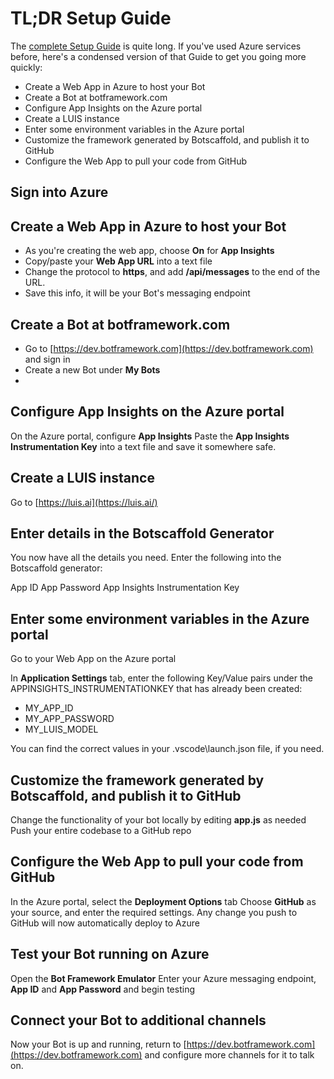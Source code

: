 # TL;DR Setup Guide #

The [complete Setup Guide](SetupGuide.md) is quite long. If you've used Azure services before, here's a condensed version of that Guide to get you going more quickly: 

- Create a Web App in Azure to host your Bot
- Create a Bot at botframework.com
- Configure App Insights on the Azure portal
- Create a LUIS instance
- Enter some environment variables in the Azure portal
- Customize the framework generated by Botscaffold, and publish it to GitHub
- Configure the Web App to pull your code from GitHub

## Sign into Azure ##

## Create a Web App in Azure to host your Bot ##
- As you're creating the web app, choose **On** for **App Insights**
- Copy/paste your **Web App URL** into a text file
- Change the protocol to **https**, and add **/api/messages** to the end of the URL.
- Save this info, it will be your Bot's messaging endpoint

## Create a Bot at botframework.com ##
- Go to [https://dev.botframework.com](https://dev.botframework.com) and sign in
- Create a new Bot under **My Bots**
- 

## Configure App Insights on the Azure portal ##
On the Azure portal, configure **App Insights**
Paste the **App Insights Instrumentation Key** into a text file and save it somewhere safe. 

## Create a LUIS instance ##
Go to [https://luis.ai](https://luis.ai/)

## Enter details in the Botscaffold Generator ##
You now have all the details you need. Enter the following into the Botscaffold generator:

App ID
App Password
App Insights Instrumentation Key 

## Enter some environment variables in the Azure portal ##
Go to your Web App on the Azure portal

In **Application Settings** tab, enter the following Key/Value pairs under the APPINSIGHTS_INSTRUMENTATIONKEY that has already been created:

- MY_APP_ID
- MY_APP_PASSWORD
- MY_LUIS_MODEL 

You can find the correct values in your .vscode\launch.json file, if you need. 

## Customize the framework generated by Botscaffold, and publish it to GitHub ##
Change the functionality of your bot locally by editing **app.js** as needed
Push your entire codebase to a GitHub repo

## Configure the Web App to pull your code from GitHub ##
In the Azure portal, select the **Deployment Options** tab
Choose **GitHub** as your source, and enter the required settings.
Any change you push to GitHub will now automatically deploy to Azure

## Test your Bot running on Azure ##
Open the **Bot Framework Emulator**
Enter your Azure messaging endpoint, **App ID** and **App Password** and begin testing

## Connect your Bot to additional channels ##
Now your Bot is up and running, return to [https://dev.botframework.com](https://dev.botframework.com) and configure more channels for it to talk on. 
